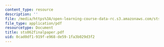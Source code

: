 ```yaml
---
content_type: resource
description: ''
file: /media/https%3A/open-learning-course-data-rc.s3.amazonaws.com/sts-062j-drugs-politics-and-culture-spring-2006/0cad0df1919fe968de591fa3b029d3f2_sts062finalpaper.pdf
file_type: application/pdf
resourcetype: Document
title: sts062finalpaper.pdf
uid: 0cad0df1-919f-e968-de59-1fa3b029d3f2
---
```

